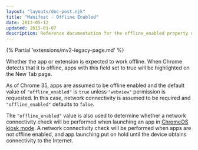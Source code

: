 ```yaml
---
layout: "layouts/doc-post.njk"
title: "Manifest - Offline Enabled"
date: 2013-05-12
updated: 2015-01-07
description: Reference documentation for the offline_enabled property of manifest.json.
---
```


{% Partial 'extensions/mv2-legacy-page.md' %}

Whether the app or extension is expected to work offline. When Chrome detects that it is offline,
apps with this field set to true will be highlighted on the New Tab page.

As of Chrome 35, apps are assumed to be offline enabled and the default value of `"offline_enabled"`
is `true` unless `"webview"` permission is requested. In this case, network connectivity is assumed
to be required and `"offline_enabled"` defaults to `false`.

The `"offline_enabled"` value is also used to determine whether a network connectivity check will be
performed when launching an app in [ChromeOS kiosk mode][1]. A network connectivity check will be
performed when apps are not offline enabled, and app launching put on hold until the device obtains
connectivity to the Internet.

[1]: /apps/manifest/kiosk_enabled
